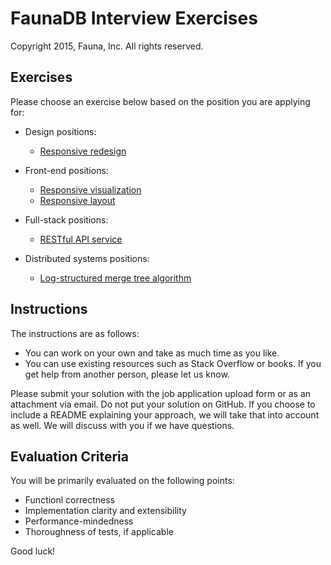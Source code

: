 # FaunaDB Interview Exercises

Copyright 2015, Fauna, Inc. All rights reserved.

## Exercises

Please choose an exercise below based on the position you are applying for:

- Design positions:
  - [Responsive redesign](https://github.com/faunadb/exercises/blob/master/design.md)

- Front-end positions:
  - [Responsive visualization](https://github.com/faunadb/exercises/blob/master/front-end-visualization.md)
  - [Responsive layout](https://github.com/faunadb/exercises/blob/master/front-end-layout.md)

- Full-stack positions:
  - [RESTful API service](https://github.com/faunadb/exercises/blob/master/full-stack.md)

- Distributed systems positions:
  - [Log-structured merge tree algorithm](https://github.com/faunadb/exercises/blob/master/distributed-systems.md)

## Instructions

The instructions are as follows:

- You can work on your own and take as much time as you like.
- You can use existing resources such as Stack Overflow or books. If you get help from another person, please let us know.

Please submit your solution with the job application upload form or as an attachment via email. Do not put your solution on GitHub. If you choose to include a README explaining your approach, we will take that into account as well. We will discuss with you if we have questions.

## Evaluation Criteria

You will be primarily evaluated on the following points:

- Functionl correctness
- Implementation clarity and extensibility
- Performance-mindedness
- Thoroughness of tests, if applicable

Good luck!
